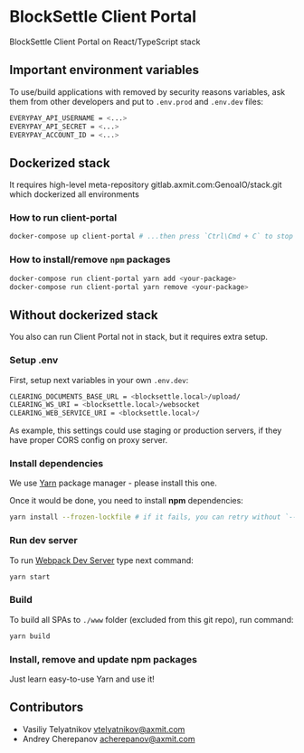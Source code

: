 # BlockSettle Client Portal

BlockSettle Client Portal on React/TypeScript stack

## Important environment variables

To use/build applications with removed by security reasons variables, ask them from other developers and 
put to `.env.prod` and `.env.dev` files:

```sh
EVERYPAY_API_USERNAME = <...>
EVERYPAY_API_SECRET = <...>
EVERYPAY_ACCOUNT_ID = <...>
```

## Dockerized stack

It requires high-level meta-repository gitlab.axmit.com:GenoaIO/stack.git which
dockerized all environments

### How to run client-portal

```sh
docker-compose up client-portal # ...then press `Ctrl\Cmd + C` to stop
```

### How to install/remove `npm` packages

```sh
docker-compose run client-portal yarn add <your-package>
docker-compose run client-portal yarn remove <your-package>
```

## Without dockerized stack

You also can run Client Portal not in stack, but it requires extra setup.

### Setup .env

First, setup next variables in your own `.env.dev`:

```sh
CLEARING_DOCUMENTS_BASE_URL = <blocksettle.local>/upload/
CLEARING_WS_URI = <blocksettle.local>/websocket
CLEARING_WEB_SERVICE_URI = <blocksettle.local>/
```

As example, this settings could use staging or production servers, if they have proper CORS config on proxy server.

### Install dependencies

We use [Yarn](https://yarnpkg.com/lang/en/docs/install/) package manager - please install this one.

Once it would be done, you need to install **npm** dependencies:

```sh
yarn install --frozen-lockfile # if it fails, you can retry without `--frozen-lockfile` option
```

### Run dev server

To run [Webpack Dev Server](https://webpack.js.org/configuration/dev-server/) type next command:

```sh
yarn start
```

### Build

To build all SPAs to `./www` folder (excluded from this git repo), run command:

```sh
yarn build
```

### Install, remove and update npm packages

Just learn easy-to-use Yarn and use it!

## Contributors

- Vasiliy Telyatnikov <vtelyatnikov@axmit.com>
- Andrey Cherepanov <acherepanov@axmit.com>
